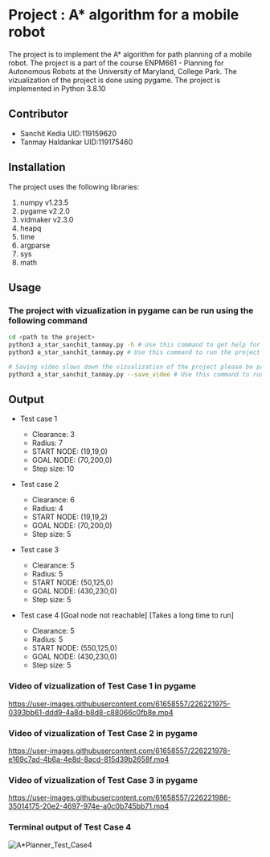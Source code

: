 # Project : A* algorithm for a mobile robot

The project is to implement the A* algorithm for path planning of a mobile robot.
The project is a part of the course ENPM661 - Planning for Autonomous Robots at the University of Maryland, College Park.
The vizualization of the project is done using pygame.
The project is implemented in Python 3.8.10

## Contributor

- Sanchit Kedia  UID:119159620
- Tanmay Haldankar UID:119175460

## Installation

The project uses the following libraries:

1. numpy v1.23.5
2. pygame v2.2.0
3. vidmaker v2.3.0
4. heapq
5. time
6. argparse
7. sys
8. math

## Usage

### The project with vizualization in pygame can be run using the following command

```sh
cd <path to the project>
python3 a_star_sanchit_tanmay.py -h # Use this command to get help for the command line arguments
python3 a_star_sanchit_tanmay.py # Use this command to run the project with vizualization in pygame wihout saving the video

# Saving video slows down the vizualization of the project please be patient while the video is being saved the program will quit automatically after the video is saved
python3 a_star_sanchit_tanmay.py --save_video # Use this command to run the project with vizualization in pygame and save the video
```

## Output

- Test case 1
  - Clearance: 3
  - Radius: 7
  - START NODE: (19,19,0)
  - GOAL NODE: (70,200,0)
  - Step size: 10

- Test case 2
  - Clearance: 6
  - Radius: 4
  - START NODE: (19,19,2)
  - GOAL NODE: (70,200,0)
  - Step size: 5

- Test case 3
  - Clearance: 5
  - Radius: 5
  - START NODE: (50,125,0)
  - GOAL NODE: (430,230,0)
  - Step size: 5

- Test case 4 [Goal node not reachable] [Takes a long time to run]
  - Clearance: 5
  - Radius: 5
  - START NODE: (550,125,0)
  - GOAL NODE: (430,230,0)
  - Step size: 5

### Video of vizualization of Test Case 1 in pygame

https://user-images.githubusercontent.com/61658557/226221975-0393bb61-ddd9-4a8d-b8d8-c88066c0fb8e.mp4

### Video of vizualization of Test Case 2 in pygame

https://user-images.githubusercontent.com/61658557/226221978-e169c7ad-4b6a-4e8d-8acd-815d39b2658f.mp4

### Video of vizualization of Test Case 3 in pygame

https://user-images.githubusercontent.com/61658557/226221986-35014175-20e2-4697-974e-a0c0b745bb71.mp4

### Terminal output of Test Case 4

![A*Planner_Test_Case4](https://user-images.githubusercontent.com/61658557/226222089-e646a761-c67d-4f90-8387-71694f4c8e2f.png)
